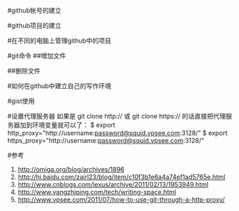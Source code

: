 #github帐号的建立

#github项目的建立

#在不同的电脑上管理github中的项目

#git命令
##增加文件

##删除文件

#如何在github中建立自己的写作环境

#gist使用

#设置代理服务器
如果是 git clone http:// 或 git clone https:// 的话直接把代理服务器加到环境变量就可以了：
$ export http_proxy="http://username:password@squid.vpsee.com:3128/"
$ export https_proxy="http://username:password@squid.vpsee.com:3128/"

#参考
1. http://omiga.org/blog/archives/1896
2. http://hi.baidu.com/zairl23/blog/item/c10f3b1e6a4a74ef1ad5765e.html
3. http://www.cnblogs.com/lexus/archive/2011/02/13/1953949.html
4. http://www.yangzhiping.com/tech/writing-space.html
5. http://www.vpsee.com/2011/07/how-to-use-git-through-a-http-proxy/

